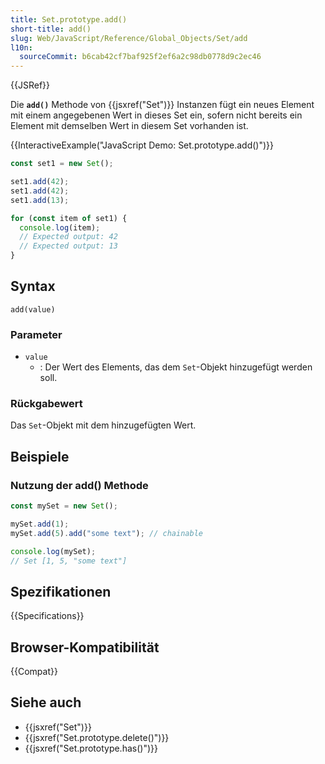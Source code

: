 ```yaml
---
title: Set.prototype.add()
short-title: add()
slug: Web/JavaScript/Reference/Global_Objects/Set/add
l10n:
  sourceCommit: b6cab42cf7baf925f2ef6a2c98db0778d9c2ec46
---
```


{{JSRef}}

Die **`add()`** Methode von {{jsxref("Set")}} Instanzen fügt ein neues Element mit einem angegebenen Wert in dieses Set ein, sofern nicht bereits ein Element mit demselben Wert in diesem Set vorhanden ist.

{{InteractiveExample("JavaScript Demo: Set.prototype.add()")}}

```js interactive-example
const set1 = new Set();

set1.add(42);
set1.add(42);
set1.add(13);

for (const item of set1) {
  console.log(item);
  // Expected output: 42
  // Expected output: 13
}
```

## Syntax

```js-nolint
add(value)
```

### Parameter

- `value`
  - : Der Wert des Elements, das dem `Set`-Objekt hinzugefügt werden soll.

### Rückgabewert

Das `Set`-Objekt mit dem hinzugefügten Wert.

## Beispiele

### Nutzung der add() Methode

```js
const mySet = new Set();

mySet.add(1);
mySet.add(5).add("some text"); // chainable

console.log(mySet);
// Set [1, 5, "some text"]
```

## Spezifikationen

{{Specifications}}

## Browser-Kompatibilität

{{Compat}}

## Siehe auch

- {{jsxref("Set")}}
- {{jsxref("Set.prototype.delete()")}}
- {{jsxref("Set.prototype.has()")}}
